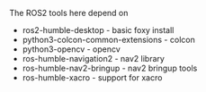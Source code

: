 The ROS2 tools here depend on

* ros2-humble-desktop - basic foxy install
* python3-colcon-common-extensions - colcon
* python3-opencv - opencv
* ros-humble-navigation2 - nav2 library
* ros-humble-nav2-bringup - nav2 bringup tools
* ros-humble-xacro - support for xacro
